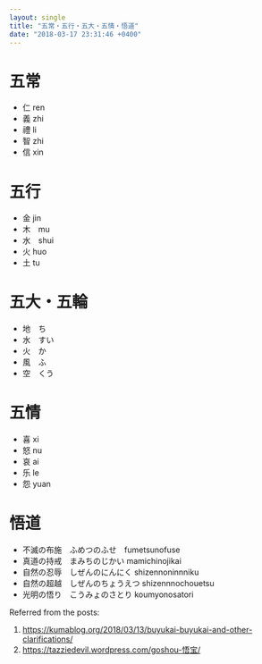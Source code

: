 ```yaml
---
layout: single
title: "五常・五行・五大・五情・悟道"
date: "2018-03-17 23:31:46 +0400"
---
```

# 五常
- 仁 ren
- 義 zhi
- 禮 li
- 智 zhi
- 信 xin
# 五行
- 金 jin
- 木　mu
- 水　shui
- 火 huo
- 土 tu
# 五大・五輪
- 地　ち
- 水　すい
- 火　か  
- 風　ふ
- 空　くう
# 五情
- 喜 xi
- 怒 nu
- 哀 ai
- 乐 le
- 怨 yuan

# 悟道
- 不滅の布施　ふめつのふせ　fumetsunofuse
- 真道の持戒　まみちのじかい mamichinojikai
- 自然の忍辱　しぜんのにんにく shizennoninnniku
- 自然の超越　しぜんのちょうえつ shizennnochouetsu
- 光明の悟り　こうみょのさとり koumyonosatori



Referred from the posts:
1. https://kumablog.org/2018/03/13/buyukai-buyukai-and-other-clarifications/
2. https://tazziedevil.wordpress.com/goshou-悟宝/
